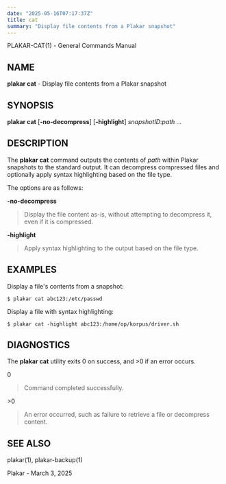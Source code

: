 ```yaml
---
date: "2025-05-16T07:17:37Z"
title: cat
summary: "Display file contents from a Plakar snapshot"
---
```

PLAKAR-CAT(1) - General Commands Manual

## NAME

**plakar cat** - Display file contents from a Plakar snapshot

## SYNOPSIS

**plakar cat**
\[**-no-decompress**]
\[**-highlight**]
*snapshotID*:*path&nbsp;...*

## DESCRIPTION

The
**plakar cat**
command outputs the contents of
*path*
within Plakar snapshots to the
standard output.
It can decompress compressed files and optionally apply syntax
highlighting based on the file type.

The options are as follows:

**-no-decompress**

> Display the file content as-is, without attempting to decompress it,
> even if it is compressed.

**-highlight**

> Apply syntax highlighting to the output based on the file type.

## EXAMPLES

Display a file's contents from a snapshot:

	$ plakar cat abc123:/etc/passwd

Display a file with syntax highlighting:

	$ plakar cat -highlight abc123:/home/op/korpus/driver.sh

## DIAGNOSTICS

The **plakar cat** utility exits&#160;0 on success, and&#160;&gt;0 if an error occurs.

0

> Command completed successfully.

&gt;0

> An error occurred, such as failure to retrieve a file or decompress
> content.

## SEE ALSO

plakar(1),
plakar-backup(1)

Plakar - March 3, 2025
